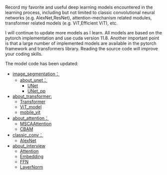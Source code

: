 Record my favorite and useful deep learning models encountered in the learning process, including but not limited to classic convolutional neural networks (e.g. AlexNet,ResNet), attention-mechanism related modules, transformer related models (e.g. ViT,Efficient ViT), etc.

 I will continue to update more models as I learn. All models are based on the pytorch implementation and use cuda version 11.8. Another important point is that a large number of implemented models are available in the pytorch framework and transformers library. Reading the source code will improve your coding skills.

The model code has been updated:

+ [image_segmentation：](https://github.com/anshilaoliu/Hand-torn_code/tree/master/image_segmentation)
  + [about_unet：](https://github.com/anshilaoliu/Hand-torn_code/tree/master/image_segmentation/about_unet)
    + [UNet](https://github.com/anshilaoliu/Hand-torn_code/blob/master/image_segmentation/about_unet/UNet.py)
    + [UNet_pp](https://github.com/anshilaoliu/Hand-torn_code/blob/master/image_segmentation/about_unet/UNet_pp.py)
+ [about_transformer:](https://github.com/anshilaoliu/Hand-torn_code/tree/master/about_transformer)
  + [Transformer](https://github.com/anshilaoliu/Hand-torn_code/tree/master/about_transformer/attention_is_all_you_need)
  + [ViT_model](https://github.com/anshilaoliu/Hand-torn_code/blob/master/about_transformer/ViT/ViT_model.py)
  + [mobile_vit](https://github.com/anshilaoliu/Hand-torn_code/tree/master/about_transformer/mobile_vit)
+ [about_attention：](https://github.com/anshilaoliu/Hand-torn_code/tree/master/about_attention)
  + [MSCAAttention](https://github.com/anshilaoliu/Hand-torn_code/blob/master/about_attention/MSCAAttention.py)
  + [CBAM](https://github.com/anshilaoliu/Hand-torn_code/blob/master/about_attention/CBAM.py)
+ [classic_conv：](https://github.com/anshilaoliu/Hand-torn_code/tree/master/classic_conv)
  + [AlexNet](https://github.com/anshilaoliu/Hand-torn_code/blob/master/classic_conv/AlexNet.py)
+ [about_interview](https://github.com/anshilaoliu/Hand-torn_code/tree/master/about_interview)
  + [Attention](https://github.com/anshilaoliu/Hand-torn_code/blob/master/about_interview/Attention.py)
  + [Embedding](https://github.com/anshilaoliu/Hand-torn_code/blob/master/about_interview/Embedding.py)
  + [FFN](https://github.com/anshilaoliu/Hand-torn_code/blob/master/about_interview/FFN.py)
  + [LayerNorm](https://github.com/anshilaoliu/Hand-torn_code/blob/master/about_interview/LayerNorm.py)

